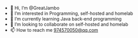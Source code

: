 - 👋 Hi, I’m @GreatJambo
- 👀 I’m interested in Programming, self-hosted and homelab
- 🌱 I’m currently learning Java back-end programming
- 💞️ I’m looking to collaborate on self-hosted and homelab
- 📫 How to reach me 974570050@qq.com

<!---
GreatJambo/GreatJambo is a ✨ special ✨ repository because its `README.md` (this file) appears on your GitHub profile.
You can click the Preview link to take a look at your changes.
--->
